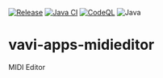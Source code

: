 [![Release](https://jitpack.io/v/umjammer/vavi-apps-midieditor.svg)](https://jitpack.io/#umjammer/vavi-apps-midieditor)
[![Java CI](https://github.com/umjammer/vavi-apps-midieditor/actions/workflows/maven.yml/badge.svg)](https://github.com/umjammer/vavi-apps-midieditor/actions/workflows/maven.yml)
[![CodeQL](https://github.com/umjammer/vavi-apps-midieditor/actions/workflows/codeql.yml/badge.svg)](https://github.com/umjammer/vavi-apps-midieditor/actions/workflows/codeql.yml)
![Java](https://img.shields.io/badge/Java-8-b07219)

# vavi-apps-midieditor

MIDI Editor

